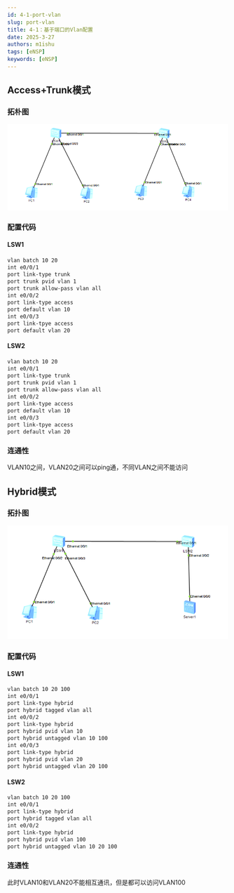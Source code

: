 ```yaml
---
id: 4-1-port-vlan
slug: port-vlan
title: 4-1：基于端口的Vlan配置
date: 2025-3-27
authors: m1ishu
tags: [eNSP]
keywords: [eNSP]
---
```

## Access+Trunk模式

### 拓朴图

![1743038398639](image/4-1-基于端口的Vlan配置/1743038398639.png)

### 配置代码

#### LSW1

```
vlan batch 10 20
int e0/0/1
port link-type trunk
port trunk pvid vlan 1
port trunk allow-pass vlan all
int e0/0/2
port link-type access
port default vlan 10
int e0/0/3
port link-tpye access
port default vlan 20
```

#### LSW2

```
vlan batch 10 20
int e0/0/1
port link-type trunk
port trunk pvid vlan 1
port trunk allow-pass vlan all
int e0/0/2
port link-type access
port default vlan 10
int e0/0/3
port link-tpye access
port default vlan 20
```

### 连通性

VLAN10之间，VLAN20之间可以ping通，不同VLAN之间不能访问

## Hybrid模式

### 拓扑图

![1743401712214](image/4-1基于端口的Vlan配置/1743401712214.png)

### 配置代码

#### LSW1

```
vlan batch 10 20 100
int e0/0/1
port link-type hybrid
port hybrid tagged vlan all
int e0/0/2
port link-type hybrid
port hybrid pvid vlan 10
port hybrid untagged vlan 10 100
int e0/0/3
port link-type hybrid
port hybrid pvid vlan 20
port hybrid untagged vlan 20 100
```

#### LSW2

```
vlan batch 10 20 100
int e0/0/1
port link-type hybrid
port hybrid tagged vlan all
int e0/0/2
port link-type hybrid
port hybrid pvid vlan 100
port hybrid untagged vlan 10 20 100
```

### 连通性

此时VLAN10和VLAN20不能相互通讯，但是都可以访问VLAN100
